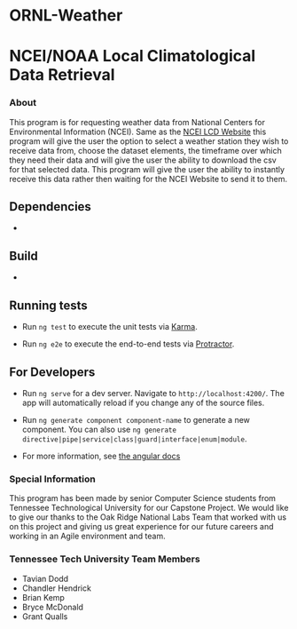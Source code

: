 # ORNL-Weather


# NCEI/NOAA Local Climatological Data Retrieval
### About 

This program is for requesting weather data from National Centers for Environmental Information (NCEI). Same as the [NCEI LCD Website](https://www.ncei.noaa.gov/maps/lcd/) this program will give the user the option to select a weather station they wish to receive data from, choose the dataset elements, the timeframe over which they need their data and will give the user the ability to download the csv for that selected data. This program will give the user the ability to instantly receive this data rather then waiting for the NCEI Website to send it to them. 


## Dependencies
- 


## Build
- 


## Running tests

- Run `ng test` to execute the unit tests via [Karma](https://karma-runner.github.io).

- Run `ng e2e` to execute the end-to-end tests via [Protractor](http://www.protractortest.org/).


## For Developers
- Run `ng serve` for a dev server. Navigate to `http://localhost:4200/`. The app will automatically reload if you change any of the source files.

- Run `ng generate component component-name` to generate a new component. You can also use `ng generate directive|pipe|service|class|guard|interface|enum|module`.

- For more information, see [the angular docs](https://docs.angularjs.org/guide/component)


### Special Information
This program has been made by senior Computer Science students from Tennessee Technological University for our Capstone Project. We would like to give our thanks to the Oak Ridge National Labs Team that worked with us on this project and giving us great experience for our future careers and working in an Agile environment and team. 

### Tennessee Tech University Team Members
- Tavian Dodd
- Chandler Hendrick
- Brian Kemp
- Bryce McDonald
- Grant Qualls
